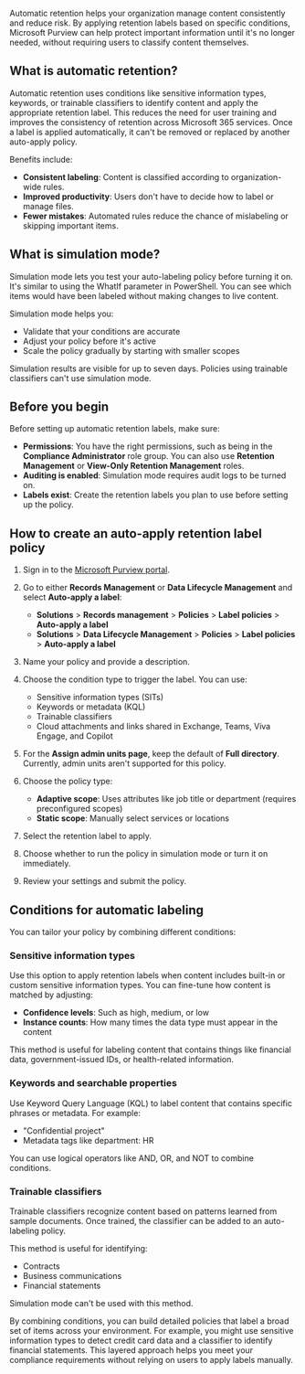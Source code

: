 Automatic retention helps your organization manage content consistently and reduce risk. By applying retention labels based on specific conditions, Microsoft Purview can help protect important information until it's no longer needed, without requiring users to classify content themselves.

## What is automatic retention?

Automatic retention uses conditions like sensitive information types, keywords, or trainable classifiers to identify content and apply the appropriate retention label. This reduces the need for user training and improves the consistency of retention across Microsoft 365 services. Once a label is applied automatically, it can't be removed or replaced by another auto-apply policy.

Benefits include:

- **Consistent labeling**: Content is classified according to organization-wide rules.
- **Improved productivity**: Users don't have to decide how to label or manage files.
- **Fewer mistakes**: Automated rules reduce the chance of mislabeling or skipping important items.

## What is simulation mode?

Simulation mode lets you test your auto-labeling policy before turning it on. It's similar to using the WhatIf parameter in PowerShell. You can see which items would have been labeled without making changes to live content.

Simulation mode helps you:

- Validate that your conditions are accurate
- Adjust your policy before it's active
- Scale the policy gradually by starting with smaller scopes

Simulation results are visible for up to seven days. Policies using trainable classifiers can't use simulation mode.

## Before you begin

Before setting up automatic retention labels, make sure:

- **Permissions**: You have the right permissions, such as being in the **Compliance Administrator** role group. You can also use **Retention Management** or **View-Only Retention Management** roles.
- **Auditing is enabled**: Simulation mode requires audit logs to be turned on.
- **Labels exist**: Create the retention labels you plan to use before setting up the policy.

## How to create an auto-apply retention label policy

1. Sign in to the [Microsoft Purview portal](https://purview.microsoft.com/?azure-portal=true).

1. Go to either **Records Management** or **Data Lifecycle Management** and select **Auto-apply a label**:

   - **Solutions** > **Records management** > **Policies** > **Label policies** > **Auto-apply a label**
   - **Solutions** > **Data Lifecycle Management** > **Policies** > **Label policies** > **Auto-apply a label**

1. Name your policy and provide a description.

1. Choose the condition type to trigger the label. You can use:

   - Sensitive information types (SITs)
   - Keywords or metadata (KQL)
   - Trainable classifiers
   - Cloud attachments and links shared in Exchange, Teams, Viva Engage, and Copilot

1. For the **Assign admin units page**, keep the default of **Full directory**. Currently, admin units aren't supported for this policy.

1. Choose the policy type:

   - **Adaptive scope**: Uses attributes like job title or department (requires preconfigured scopes)
   - **Static scope**: Manually select services or locations

1. Select the retention label to apply.

1. Choose whether to run the policy in simulation mode or turn it on immediately.

1. Review your settings and submit the policy.

## Conditions for automatic labeling

You can tailor your policy by combining different conditions:

### Sensitive information types

Use this option to apply retention labels when content includes built-in or custom sensitive information types. You can fine-tune how content is matched by adjusting:

- **Confidence levels**: Such as high, medium, or low
- **Instance counts**: How many times the data type must appear in the content

This method is useful for labeling content that contains things like financial data, government-issued IDs, or health-related information.

### Keywords and searchable properties

Use Keyword Query Language (KQL) to label content that contains specific phrases or metadata. For example:

- "Confidential project"
- Metadata tags like department: HR

You can use logical operators like AND, OR, and NOT to combine conditions.

### Trainable classifiers

Trainable classifiers recognize content based on patterns learned from sample documents. Once trained, the classifier can be added to an auto-labeling policy.

This method is useful for identifying:

- Contracts
- Business communications
- Financial statements

Simulation mode can't be used with this method.

By combining conditions, you can build detailed policies that label a broad set of items across your environment. For example, you might use sensitive information types to detect credit card data and a classifier to identify financial statements. This layered approach helps you meet your compliance requirements without relying on users to apply labels manually.
